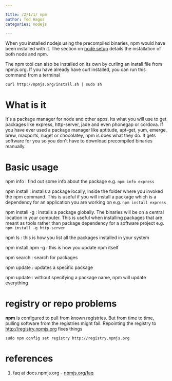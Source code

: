 ```yaml
---

title: /2/1/1/ npm
author: Ted Hagos
categories: nodejs

---
```


When you installed nodejs using the precompiled binaries, npm would have been installed with it. The section on [node setup](/nodejs/basic-setup.html) details the installation of both node and npm.

The npm tool can also be installed on its own by curling an install file from npmjs.org. If you have already have curl installed, you can run this command from a terminal


`curl http://npmjs.org/install.sh | sudo sh`


# What is it

It's a package manager for node and other apps. Its what you will use to get packages like express, http-server, jade and even phonegap or cordova. If you have ever used a package manager like aptitude, apt-get, yum, emerge, brew, macports, nuget or chocolatey, npm is does what they do. It gets software for you so you don't have to download precompiled binaries manually.

# Basic usage

npm info <package name>
: find out some info about the package e.g. `npm info express`

npm install <package name>
: installs a package locally, inside the folder where you invoked the npm command. This is useful if you will install a package which is a dependency for an application you are working on e.g. `npm install express`

npm install -g <package name>
: installs a package globally. The binaries will be on a central location in your computer. This is useful when installing packages that are meant as tools rather than package dependency for a software project e.g. `npm install -g http-server`

npm ls
: this is how you list all the packages installed in your system

npm install npm -g
: this is how you update npm itself

npm search <name or grep expressions>
: search for packages

npm update <package name>
: updates a specific package

npm update
: without specifying a package name, npm will update everything

# registry or repo problems

**npm** is configured to pull from known registries. But from time to time, pulling software from the registries might fail. Repointing the registry to <http://registry.npmjs.org> fixes things

`sudo npm config set registry http://registry.npmjs.org`

# references

1. faq at docs.npmjs.org - [npmjs.org/faq](https://docs.npmjs.com/misc/faq)
